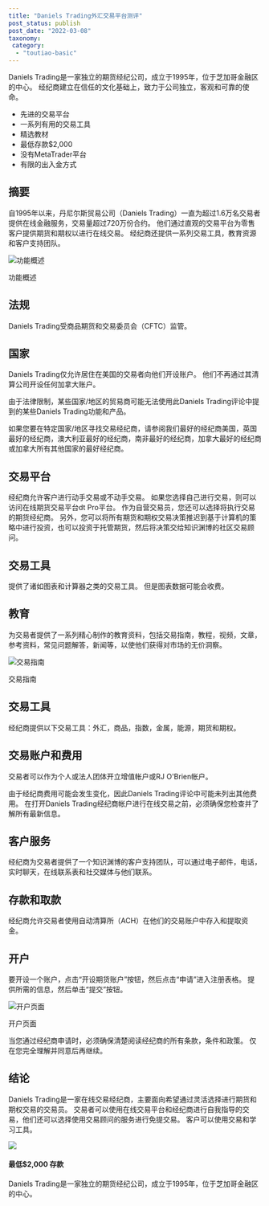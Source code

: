 ```yaml
---
title: "Daniels Trading外汇交易平台测评"
post_status: publish
post_date: "2022-03-08"
taxonomy:
 category: 
  - "toutiao-basic"
---
```


Daniels Trading是一家独立的期货经纪公司，成立于1995年，位于芝加哥金融区的中心。 经纪商建立在信任的文化基础上，致力于公司独立，客观和可靠的使命。
- 先进的交易平台
- 一系列有用的交易工具
- 精选教材
- 最低存款$2,000
- 没有MetaTrader平台
- 有限的出入金方式


## 摘要

自1995年以来，丹尼尔斯贸易公司（Daniels Trading）一直为超过1.6万名交易者提供在线金融服务，交易量超过720万份合约。 他们通过直观的交易平台为零售客户提供期货和期权以进行在线交易。 经纪商还提供一系列交易工具，教育资源和客户支持团队。

![功能概述](https://cdn.fendou.la/funstoutiao/2020/11/Daniels-Trading-Review-Features-Overview-1024x565.jpg "功能概述")

功能概述

## 法规

Daniels Trading受商品期货和交易委员会（CFTC）监管。

## 国家

Daniels Trading仅允许居住在美国的交易者向他们开设账户。 他们不再通过其清算公司开设任何加拿大账户。

由于法律限制，某些国家/地区的贸易商可能无法使用此Daniels Trading评论中提到的某些Daniels Trading功能和产品。

如果您要在特定国家/地区寻找交易经纪商，请参阅我们最好的经纪商美国，英国最好的经纪商，澳大利亚最好的经纪商，南非最好的经纪商，加拿大最好的经纪商或加拿大所有其他国家的最好经纪商。

## 交易平台

经纪商允许客户进行动手交易或不动手交易。 如果您选择自己进行交易，则可以访问在线期货交易平台dt Pro平台。 作为自营交易员，您还可以选择将执行交易的期货经纪商。 另外，您可以将所有期货和期权交易决策推迟到基于计算机的策略中进行投资，也可以投资于托管期货，然后将决策交给知识渊博的社区交易顾问。

## 交易工具

提供了诸如图表和计算器之类的交易工具。 但是图表数据可能会收费。

## 教育

为交易者提供了一系列精心制作的教育资料，包括交易指南，教程，视频，文章，参考资料，常见问题解答，新闻等，以使他们获得对市场的无价洞察。

![交易指南](https://cdn.fendou.la/funstoutiao/2020/11/Daniels-Trading-Review-Guides-1024x365.jpg "交易指南")

交易指南

## 交易工具

经纪商提供以下交易工具：外汇，商品，指数，金属，能源，期货和期权。

## 交易账户和费用

交易者可以作为个人或法人团体开立增值帐户或RJ O'Brien帐户。

由于经纪商费用可能会发生变化，因此Daniels Trading评论中可能未列出其他费用。 在打开Daniels Trading经纪商帐户进行在线交易之前，必须确保您检查并了解所有最新信息。

## 客户服务

经纪商为交易者提供了一个知识渊博的客户支持团队，可以通过电子邮件，电话，实时聊天，在线联系表和社交媒体与他们联系。

## 存款和取款

经纪商允许交易者使用自动清算所（ACH）在他们的交易账户中存入和提取资金。

## 开户

要开设一个账户，点击“开设期货账户”按钮，然后点击“申请”进入注册表格。 提供所需的信息，然后单击“提交”按钮。

![开户页面](https://cdn.fendou.la/funstoutiao/2020/11/Daniels-Trading-Review-Account-Opening-Page.png "开户页面")

开户页面

当您通过经纪商申请时，必须确保清楚阅读经纪商的所有条款，条件和政策。 仅在您完全理解并同意后再继续。

## 结论

Daniels Trading是一家在线交易经纪商，主要面向希望通过灵活选择进行期货和期权交易的交易员。 交易者可以使用在线交易平台和经纪商进行自我指导的交易，他们还可以选择使用交易顾问的服务进行免提交易。 客户可以使用交易和学习工具。

![](https://cdn.fendou.la/funstoutiao/2020/11/Daniels-Trading-Logo.png)

#### **最低$2,000** 存款

Daniels Trading是一家独立的期货经纪公司，成立于1995年，位于芝加哥金融区的中心。
